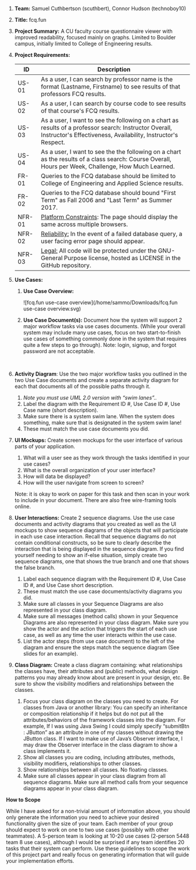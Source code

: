 1. **Team:** Samuel Cuthbertson (scuthbert), Connor Hudson (technoboy10)

2. **Title:** fcq.fun

3. **Project Summary:** A CU faculty course questionnaire viewer with improved readability, focused mainly on graphs. Limited to Boulder campus, initially limited to College of Engineering results. 

4. **Project Requirements:**

   | ID     | Description                                                  |
   | ------ | ------------------------------------------------------------ |
   | US-01  | As a user, I can search by professor name is the format (Lastname, Firstname) to see results of that professors FCQ results. |
   | US-02  | As a user, I can search by course code to see results of that course's FCQ results. |
   | US-03  | As a user, I want to see the following on a chart as results of a professor search: Instructor Overall, Instructor's Effectiveness, Availability, Instructor's Respect. |
   | US-04  | As a user, I want to see the the following on a chart as the results of a class search: Course Overall, Hours per Week, Challenge, How Much Learned. |
   | FR-01  | Queries to the FCQ database should be limited to College of Engineering and Applied Science results. |
   | FR-02  | Queries to the FCQ database should bound "First Term" as Fall 2006 and "Last Term" as Summer 2017. |
   | NFR-01 | <u>Platform Constraints</u>: The page should display the same across multiple browsers. |
   | NFR-02 | <u>Reliability:</u> In the event of a failed database query, a user facing error page should appear. |
   | NFR-03 | <u>Legal:</u> All code will be protected under the GNU-General Purpose license, hosted as LICENSE in the GitHub repository. |

5. **Use Cases:** 

   1.  **Use Case Overview:** 

       ![fcq.fun use-case overview](/home/sammo/Downloads/fcq.fun use-case overview.svg)

   2. **Use Case Document(s):** Document how the system will support 2 major workflow tasks via use cases documents. (While your overall system may include many use cases, focus on two start-to-finish use cases of something commonly done in the system that requires quite a few steps to go through). Note: login, signup, and forgot password are not acceptable.

   ​

6. **Activity Diagram**: Use the two major workflow tasks you outlined in the two Use Case documents and create a separate activity diagram for each that documents all of the possible paths through it.

   1. _Note you must use UML 2.0 version with “swim lanes”.._
   2. Label the diagram with the Requirement ID #, Use Case ID #, Use Case name (short description).
   3. Make sure there is a system swim lane. When the system does something, make sure that is designated in the system swim lane!
   4. These must match the use case documents you did.

7. **UI Mockups:** Create screen mockups for the user interface of various parts of your application.

   1. What will a user see as they work through the tasks identified in your use cases?
   2. What is the overall organization of your user interface?
   3. How will data be displayed?
   4. How will the user navigate from screen to screen?

   Note: it is okay to work on paper for this task and then scan in your work to include in your document. There are also free wire-framing tools online.

8. **User Interactions:** Create 2 sequence diagrams. Use the use case documents and activity diagrams that you created as well as the UI mockups to show sequence diagrams of the objects that will participate in each use case interaction. Recall that sequence diagrams do not contain conditional constructs, so be sure to clearly describe the interaction that is being displayed in the sequence diagram. If you find yourself needing to show an if-else situation, simply create two sequence diagrams, one that shows the true branch and one that shows the false branch.

   1. Label each sequence diagram with the Requirement ID #, Use Case ID #, and Use Case short description.
   2. These must match the use case documents/activity diagrams you did.
   3. Make sure all classes in your Sequence Diagrams are also represented in your class diagram.
   4. Make sure all messages (method calls) shown in your Sequence Diagrams are also represented in your class diagram. Make sure you show the actor and the action that triggers the start of each use case, as well as any time the user interacts within the use case.
   5. List the actor steps (from use case document) to the left of the diagram and ensure the steps match the sequence diagram (See slides for an example).

9. **Class Diagram:** Create a class diagram containing: what relationships the classes have, their attributes and (public) methods, what design patterns you may already know about are present in your design, etc. Be sure to show the visibility modifiers and relationships between the classes.

   1. Focus your class diagram on the classes you need to create. For classes from Java or another library: You can specify an inheritance or composition relationship if it helps but do not put all the attributes/behaviors of the framework classes into the diagram. For example, If I was using Java Swing I could simply specify “submitBtn : JButton” as an attribute in one of my classes without drawing the JButton class. If I want to make use of Java’s Observer interface, I may draw the Observer interface in the class diagram to show a class implements it.
   2. Show all classes you are coding, including attributes, methods, visibility modifiers, relationships to other classes. 
   3. Show relationships between all classes. No floating classes.
   4. Make sure all classes appear in your class diagram from all sequence diagrams. Make sure all method calls from your sequence diagrams appear in your class diagram.

**How to Scope** 

While I have asked for a non-trivial amount of information above, you should only
generate the information you need to achieve your desired functionality given the
size of your team. Each member of your group should expect to work on one to two
use cases (possibly with other teammates). A 5-person team is looking at 10-20 use
cases (2-person 5448 team 8 use cases), although I would be surprised if any team
identifies 20 tasks that their system can perform. Use these guidelines to scope the
work of this project part and really focus on generating information that will guide
your implementation efforts.
